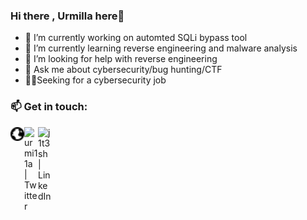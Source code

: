 ### Hi there , Urmilla here👋


- 🔭 I’m currently working on automted SQLi bypass tool
- 🌱 I’m currently learning reverse engineering and malware analysis
- 🤔 I’m looking for help with reverse engineering 
- 💬 Ask me about cybersecurity/bug hunting/CTF
- 👩‍🎓Seeking for a cybersecurity job

### 📫 Get in touch:

<a href="https://urmi11a.tech/">
    <img align="left" alt="urmi11a.tech" width="22px" src="https://raw.githubusercontent.com/iconic/open-iconic/master/svg/globe.svg" />
  </a>
<a href="https://twitter.com/urmi11a">
    <img align="left" alt="urmi11a | Twitter" width="22px" src="https://cdn.jsdelivr.net/npm/simple-icons@v3/icons/twitter.svg" />     
  </a>
<a href="https://linkedin.com/in/urmi11a">
    <img align="left" alt="j1t3sh | LinkedIn" width="22px" src="https://cdn.jsdelivr.net/npm/simple-icons@v3/icons/linkedin.svg" />        
  </a>
 
<br />
<br />

